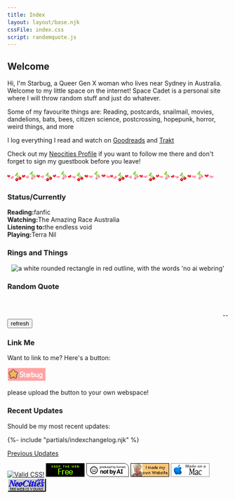 ```yaml
---
title: Index
layout: layout/base.njk
cssFile: index.css
script: randomquote.js
---
```


<div class="frontgrid">

<!-- Intro Section -->
 
<div id="intro">
<h2>Welcome</h2>
<p>Hi, I'm <rainbow-text>Starbug</rainbow-text>, a Queer Gen X woman who lives near Sydney in <span class="upsidedown">Australia</span>. Welcome to my little space on the internet! Space Cadet is a personal site where I will throw random stuff and just do whatever. </p>
<p>Some of my favourite things are: Reading, postcards, snailmail, movies, dandelions, bats, bees, citizen science, postcrossing, hopepunk, horror, weird things, and more</p>

<p>I log everything I read and watch on <a href="https://www.goodreads.com/user/show/21899-mysteriouspanda">Goodreads</a> and <a href="https://trakt.tv/users/spiderkitten">Trakt</a></p>

<p>Check out my <a href="https://neocities.org/site/starbug">Neocities Profile</a> if you want to follow me there and don't forget to sign my guestbook before you leave!</p>
</div>

<div id="images">
<img src="images/siteimgs/divider2b.gif" alt=""><img src="images/siteimgs/divider2b.gif" alt="" id="heartdivider2">
</div>

<!-- Status Box -->
<div id="status" class="textbox">
<h3>Status/Currently</h3>
<div><strong>Reading:</strong>fanfic</div>
<div><strong>Watching:</strong>The Amazing Race Australia</div>
<div><strong>Listening to:</strong>the endless void</div>
<div><strong>Playing:</strong>Terra Nil</div>
</div>

<!-- Webrings -->
<div id="webrings" class="textbox">
<h3>Rings and Things</h3>
<!-- TF2 Webring -->
<div id='fortring'>
  <script src="https://tfortring.neocities.org/fortring/onionring-variables.js"></script>
  <script src="https://tfortring.neocities.org/fortring/onionring-widget.js"></script>
</div>
<!--No AI Webring-->
<div style="text-align: center;">
<map name="noaimini2">
<area href="https://baccyflap.com/noai" target="_blank" shape="rect" coords="5,3,83,14" alt="no ai webring" title="no ai webring">
<area href="https://baccyflap.com/noai/?prv&s=spc" target="_top" shape="rect" coords="5,16,16,26" alt="previous" title="previous">
<area href="https://baccyflap.com/noai/?rnd" target="_top" shape="rect" coords="38,16,51,27" alt="random" title="random">
<area href="https://baccyflap.com/noai/?nxt&s=spc" target="_top" shape="rect" coords="72,16,83,26" alt="next" title="next">
</map>
<img usemap="#noaimini2" src="https://baccyflap.com/noai/miniwidget2.gif" alt="a white rounded rectangle in red outline, with the words 'no ai webring' ">
</div>

</div>

<!-- Quotes -->
<div id="randomquote" class="textbox">
<h3>Random Quote</h3>
<div id="quote" class="quotebox">

<span id="quotes1"></span> 
<br>
<span id="quotes2"></span>
<div style="text-align: right;">-- <span id="author"></span> </div>
<button id="generate">refresh</button>
</div>
</div>

<!-- -->

<div id="linkme" class="textbox">
<h3>Link Me</h3>
<div class="linkme">
<p>Want to link to me? Here's a button:</p>
   <img src="images/siteimgs/starbug88x31button.png" alt="graphic to use for linking to this site">
 <p>please upload the button to your own webspace!</p>
</div>
</div>
 

<div id="recentupdates" class="textbox">

<h3>Recent Updates</h3>
<p>Should be my most recent updates: </p>
{%- include "partials/indexchangelog.njk" %}

<p><a href="changelog.html">Previous Updates</a></p>
</div>

<div id="frontpagebuttons">
<a href="https://jigsaw.w3.org/css-validator/check/referer">
<img style="border:0;width:88px;height:31px" src="https://jigsaw.w3.org/css-validator/images/vcss" alt="Valid CSS!" /></a>
 <a href="https://yesterweb.org/no-to-web3/"> <img src="images/buttons/roly-saynotoweb3.gif" alt="" title="Say No To Web3!"></a> <a href="https://notbyai.fyi"><img src="images/buttons/Produced-By-Human-Not-By-AI-Badge-white.gif" height="31" alt="" title="Powered by a human!"></a> <a href="https://lu.tiny-universes.net/graphix.html"><img src="images/buttons/myownwebsite.gif" title="I built my own site and you can too!" alt=""></a> <img src="images/buttons/macmade-wht.gif" title="Made with a Mac" alt=""> <a href="https://neocities.org/"><img src="images/buttons/neocities_button.gif" title="Hosted by Neocities" alt=""></a>
</div>
 

</div> <!-- end flexbox-->




<div style="clear:both"></div>

<script src="/js/webmeji.js"></script>









